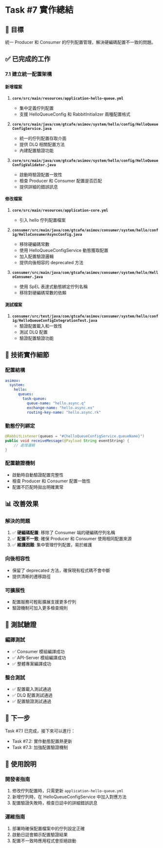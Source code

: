 # Task #7 實作總結

## 🎯 目標
統一 Producer 和 Consumer 的佇列配置管理，解決硬編碼配置不一致的問題。

## ✅ 已完成的工作

### 7.1 建立統一配置架構

#### 新增檔案
1. **`core/src/main/resources/application-hello-queue.yml`**
   - 集中定義佇列配置
   - 支援 HelloQueueConfig 和 RabbitInitializer 兩種配置格式

2. **`core/src/main/java/com/gtcafe/asimov/system/hello/config/HelloQueueConfigService.java`**
   - 統一的佇列配置存取介面
   - 提供 DLQ 相關配置方法
   - 內建配置驗證功能

3. **`core/src/main/java/com/gtcafe/asimov/system/hello/config/HelloQueueConfigValidator.java`**
   - 啟動時驗證配置一致性
   - 檢查 Producer 和 Consumer 配置是否匹配
   - 提供詳細的錯誤訊息

#### 修改檔案
1. **`core/src/main/resources/application-core.yml`**
   - 引入 hello 佇列配置檔案

2. **`consumer/src/main/java/com/gtcafe/asimov/consumer/system/hello/config/HelloConsumerAsyncConfig.java`**
   - 移除硬編碼常數
   - 使用 HelloQueueConfigService 動態獲取配置
   - 加入配置驗證邏輯
   - 提供向後相容的 deprecated 方法

3. **`consumer/src/main/java/com/gtcafe/asimov/consumer/system/hello/HelloConsumer.java`**
   - 使用 SpEL 表達式動態綁定佇列名稱
   - 移除對硬編碼常數的依賴

#### 測試檔案
1. **`consumer/src/test/java/com/gtcafe/asimov/consumer/system/hello/config/HelloQueueConfigIntegrationTest.java`**
   - 驗證配置載入和一致性
   - 測試 DLQ 配置
   - 驗證配置驗證功能

## 🔧 技術實作細節

### 配置結構
```yaml
asimov:
  system:
    hello:
      queues:
        task-queue:
          queue-name: "hello.async.q"
          exchange-name: "hello.async.ex"
          routing-key-name: "hello.async.rk"
```

### 動態佇列綁定
```java
@RabbitListener(queues = "#{helloQueueConfigService.queueName}")
public void receiveMessage(@Payload String eventString) {
    // 處理邏輯
}
```

### 配置驗證機制
- 啟動時自動驗證配置完整性
- 檢查 Producer 和 Consumer 配置一致性
- 配置不匹配時拋出明確異常

## 📊 改善效果

### 解決的問題
1. ✅ **硬編碼配置**: 移除了 Consumer 端的硬編碼佇列名稱
2. ✅ **配置不一致**: 確保 Producer 和 Consumer 使用相同配置來源
3. ✅ **維護困難**: 集中管理佇列配置，易於維護

### 向後相容性
- 保留了 deprecated 方法，確保現有程式碼不會中斷
- 提供清晰的遷移路徑

### 可擴展性
- 配置服務可輕鬆擴展支援更多佇列
- 驗證機制可加入更多檢查規則

## 🧪 測試驗證

### 編譯測試
- ✅ Consumer 模組編譯成功
- ✅ API-Server 模組編譯成功
- ✅ 整體專案編譯成功

### 整合測試
- ✅ 配置載入測試通過
- ✅ DLQ 配置測試通過
- ✅ 配置驗證測試通過

## 🚀 下一步

Task #7.1 已完成，接下來可以進行：
- Task #7.2: 實作動態配置熱更新
- Task #7.3: 加強配置驗證機制

## 📝 使用說明

### 開發者指南
1. 修改佇列配置時，只需更新 `application-hello-queue.yml`
2. 新增佇列時，在 HelloQueueConfigService 中加入對應方法
3. 配置驗證失敗時，檢查日誌中的詳細錯誤訊息

### 運維指南
1. 部署時確保配置檔案中的佇列設定正確
2. 啟動日誌會顯示配置驗證結果
3. 配置不一致時應用程式會拒絕啟動